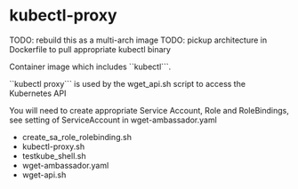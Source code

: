 
# kubectl-proxy

TODO: rebuild this as a multi-arch image
TODO: pickup architecture in Dockerfile to pull appropriate kubectl binary

Container image which includes ``kubectl```.

``kubectl proxy``` is used by the wget_api.sh script to access the Kubernetes API

You will need to create appropriate Service Account, Role and RoleBindings, see setting of ServiceAccount in wget-ambassador.yaml

- create_sa_role_rolebinding.sh
- kubectl-proxy.sh
- testkube_shell.sh
- wget-ambassador.yaml
- wget-api.sh

